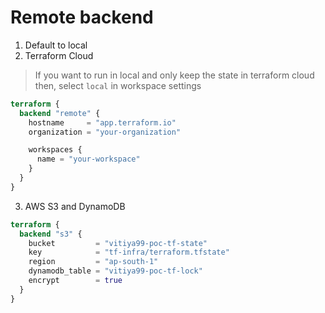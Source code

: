 # Remote backend

1. Default to local
2. Terraform Cloud

> If you want to run in local and only keep the state in terraform cloud then, select `local` in workspace settings

```terraform
terraform {
  backend "remote" {
    hostname     = "app.terraform.io"
    organization = "your-organization"

    workspaces {
      name = "your-workspace"
    }
  }
}
```

3. AWS S3 and DynamoDB

```terraform
terraform {
  backend "s3" {
    bucket         = "vitiya99-poc-tf-state"
    key            = "tf-infra/terraform.tfstate"
    region         = "ap-south-1"
    dynamodb_table = "vitiya99-poc-tf-lock"
    encrypt        = true
  }
}
```
